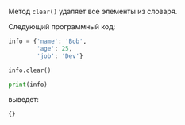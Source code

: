 

Метод `clear()` удаляет все элементы из словаря.

Следующий программный код:

```python
info = {'name': 'Bob',
        'age': 25,
        'job': 'Dev'}

info.clear()

print(info)
```

выведет:

```no-highlight
{}
```